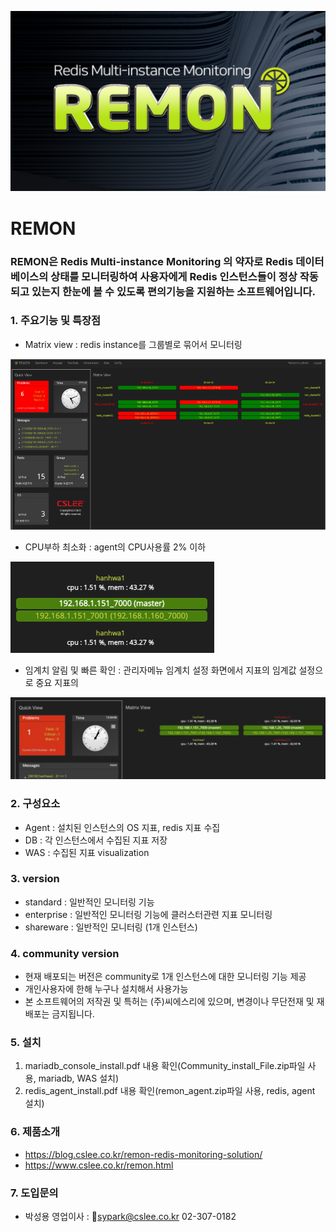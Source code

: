 ![remon](/images/remon.png)
# REMON
### REMON은 Redis Multi-instance Monitoring 의 약자로 Redis 데이터베이스의 상태를 모니터링하여 사용자에게 Redis 인스턴스들이 정상 작동되고 있는지 한눈에 볼 수 있도록 편의기능을 지원하는 소프트웨어입니다.

### 1. 주요기능 및 특장점
- Matrix view : redis instance를 그룹별로 묶어서 모니터링

![matrixview](/images/matrixview.png)
- CPU부하 최소화 : agent의 CPU사용률 2% 이하

![cpu](/images/cpu.png)
- 임계치 알림 및 빠른 확인 : 관리자메뉴 임계치 설정 화면에서 지표의 임계값 설정으로 중요 지표의

![stats](/images/stat.png)

### 2. 구성요소
- Agent : 설치된 인스턴스의 OS 지표, redis 지표 수집
- DB : 각 인스턴스에서 수집된 지표 저장
- WAS : 수집된 지표 visualization

### 3. version
- standard : 일반적인 모니터링 기능
- enterprise : 일반적인 모니터링 기능에 클러스터관련 지표 모니터링
- shareware : 일반적인 모니터링 (1개 인스턴스)

### 4. community version
- 현재 배포되는 버전은 community로 1개 인스턴스에 대한 모니터링 기능 제공
- 개인사용자에 한해 누구나 설치해서 사용가능
- 본 소프트웨어의 저작권 및 특허는 (주)씨에스리에 있으며, 변경이나 무단전재 및 재배포는 금지됩니다.

### 5. 설치 
1) mariadb_console_install.pdf 내용 확인(Community_install_File.zip파일 사용, mariadb, WAS 설치)
2) redis_agent_install.pdf 내용 확인(remon_agent.zip파일 사용, redis, agent 설치)

### 6. 제품소개
- https://blog.cslee.co.kr/remon-redis-monitoring-solution/
- https://www.cslee.co.kr/remon.html

### 7. 도입문의 
- 박성용 영업이사 : sypark@cslee.co.kr 02-307-0182
